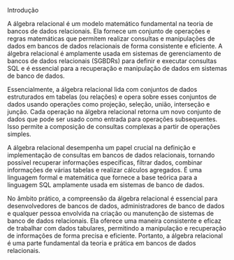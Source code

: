 Introdução

A álgebra relacional é um modelo matemático fundamental na teoria de bancos de dados relacionais. Ela fornece um conjunto de operações e regras matemáticas que permitem realizar consultas e manipulações de dados em bancos de dados relacionais de forma consistente e eficiente. A álgebra relacional é amplamente usada em sistemas de gerenciamento de bancos de dados relacionais (SGBDRs) para definir e executar consultas SQL e é essencial para a recuperação e manipulação de dados em sistemas de banco de dados.

Essencialmente, a álgebra relacional lida com conjuntos de dados estruturados em tabelas (ou relações) e opera sobre esses conjuntos de dados usando operações como projeção, seleção, união, interseção e junção. Cada operação na álgebra relacional retorna um novo conjunto de dados que pode ser usado como entrada para operações subsequentes. Isso permite a composição de consultas complexas a partir de operações simples.

A álgebra relacional desempenha um papel crucial na definição e implementação de consultas em bancos de dados relacionais, tornando possível recuperar informações específicas, filtrar dados, combinar informações de várias tabelas e realizar cálculos agregados. É uma linguagem formal e matemática que fornece a base teórica para a linguagem SQL amplamente usada em sistemas de banco de dados.

No âmbito prático, a compreensão da álgebra relacional é essencial para desenvolvedores de bancos de dados, administradores de banco de dados e qualquer pessoa envolvida na criação ou manutenção de sistemas de banco de dados relacionais. Ela oferece uma maneira consistente e eficaz de trabalhar com dados tabulares, permitindo a manipulação e recuperação de informações de forma precisa e eficiente. Portanto, a álgebra relacional é uma parte fundamental da teoria e prática em bancos de dados relacionais.